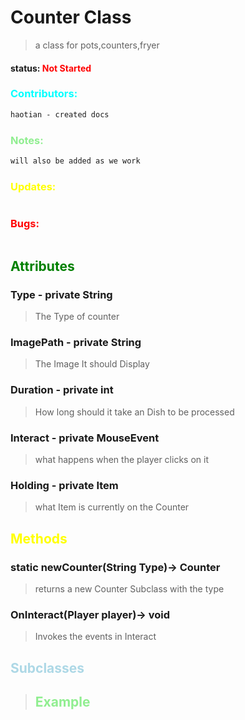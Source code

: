# Counter Class 
> a class for pots,counters,fryer
#### status: <span style="color:red;">Not Started</span>
### <span style="color:cyan;">Contributors:</span>
<!--put your names here between the ``` if you worked on it, and put what you did-->
```diff 
haotian - created docs
```
### <span style="color:lightgreen;">Notes:</span>
```diff
will also be added as we work
```
### <span style="color:yellow;">Updates:</span>
```diff

```
### <span style="color:red;">Bugs:</span>
```diff

```
## <span style="color:green;">Attributes</span>

### **Type** - private String
>The Type of counter

### **ImagePath** - private String
>The Image It should Display

### **Duration** - private int
>How long should it take an Dish to be processed 

### **Interact** - private MouseEvent
>what happens when the player clicks on it

### **Holding** - private Item 
>what Item is currently on the Counter


## <span style="color:yellow;">Methods</span>

### **static newCounter(String Type)**-> Counter
>returns a new Counter Subclass with the type

### **OnInteract(Player player)**-> void
>Invokes the events in Interact


## <span style="color:lightblue;">Subclasses</span>
> ## <span style="color:lightgreen;">Example</span>   
```java 
```